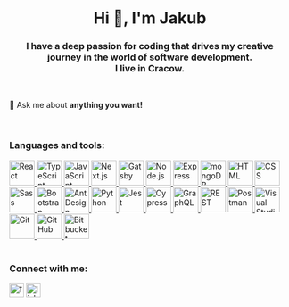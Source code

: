 <h1 align="center">Hi 👋, I'm Jakub</h1>
<h3 align="center">
  I have a deep passion for coding that drives my creative journey in the world of software development. <br/> I live in Cracow.
</h3>

<br/> 

💬 Ask me about **anything you want!** 

<br/> 

<h3 align="left">Languages and tools:</h3>

<div>
  <a href="https://react.dev/">
    <img
      width="45"
      src="https://user-images.githubusercontent.com/25181517/183897015-94a058a6-b86e-4e42-a37f-bf92061753e5.png"
      alt="React"
      title="React"
    />
  </a>
  <a href="https://www.typescriptlang.org/">
    <img
      width="45"
      src="https://user-images.githubusercontent.com/25181517/183890598-19a0ac2d-e88a-4005-a8df-1ee36782fde1.png"
      alt="TypeScript"
      title="TypeScript"
    />
  </a>
  <a href="https://developer.mozilla.org/en-US/docs/Web/JavaScript">
    <img
      width="45"
      src="https://user-images.githubusercontent.com/25181517/117447155-6a868a00-af3d-11eb-9cfe-245df15c9f3f.png"
      alt="JavaScript"
      title="JavaScript"
    />
  </a>
  <a href="https://nextjs.org/">
    <img
      width="45"
      src="https://github-production-user-asset-6210df.s3.amazonaws.com/136815194/254798345-5f8c622c-c217-4649-b0a9-7e0ee24bd704.png"
      alt="Next.js"
      title="Next.js"
    />
  </a>
  <a href="https://www.gatsbyjs.com/">
    <img
      width="45"
      src="https://github-production-user-asset-6210df.s3.amazonaws.com/136815194/254480276-2bd495ca-29d8-4415-8e8c-a1979721816a.png"
      alt="Gatsby"
      title="Gatsby"
    />
  </a>
  <a href="https://nodejs.org/en">
    <img
      width="45"
      src="https://user-images.githubusercontent.com/25181517/183568594-85e280a7-0d7e-4d1a-9028-c8c2209e073c.png"
      alt="Node.js"
      title="Node.js"
    />
  </a>
  <a href="https://expressjs.com/">
    <img
      width="45"
      src="https://user-images.githubusercontent.com/25181517/183859966-a3462d8d-1bc7-4880-b353-e2cbed900ed6.png"
      alt="Express"
      title="Express"
    />
  </a>
  <a href="https://www.mongodb.com/">
    <img
      width="45"
      src="https://user-images.githubusercontent.com/25181517/182884177-d48a8579-2cd0-447a-b9a6-ffc7cb02560e.png"
      alt="mongoDB"
      title="mongoDB"
    />
  </a>
  <a href="https://html.spec.whatwg.org/multipage/">
    <img
      width="45"
      src="https://user-images.githubusercontent.com/25181517/192158954-f88b5814-d510-4564-b285-dff7d6400dad.png"
      alt="HTML"
      title="HTML"
    />
  </a>
  <a href="https://www.w3schools.com/css/">
    <img
      width="45"
      src="https://user-images.githubusercontent.com/25181517/183898674-75a4a1b1-f960-4ea9-abcb-637170a00a75.png"
      alt="CSS"
      title="CSS"
    />
  </a>
  <a href="https://sass-lang.com/">
    <img
      width="45"
      src="https://user-images.githubusercontent.com/25181517/192158956-48192682-23d5-4bfc-9dfb-6511ade346bc.png"
      alt="Sass"
      title="Sass"
    />
  </a>
  <a href="https://getbootstrap.com/">
    <img
      width="45"
      src="https://user-images.githubusercontent.com/25181517/183898054-b3d693d4-dafb-4808-a509-bab54cf5de34.png"
      alt="Bootstrap"
      title="Bootstrap"
    />
  </a>
  <a href="https://ant.design/">
    <img
      width="45"
      src="https://user-images.githubusercontent.com/25181517/190887795-99cb0921-e57f-430b-a111-e165deedaa36.png"
      alt="Ant Design"
      title="Ant Design"
    />
  </a>
  <a href="https://www.python.org/">
    <img
      width="45"
      src="https://user-images.githubusercontent.com/25181517/183423507-c056a6f9-1ba8-4312-a350-19bcbc5a8697.png"
      alt="Python"
      title="Python"
    />
  </a>
  <a href="https://jestjs.io/">
    <img
      width="45"
      src="https://user-images.githubusercontent.com/25181517/187955005-f4ca6f1a-e727-497b-b81b-93fb9726268e.png"
      alt="Jest"
      title="Jest"
    />
  </a>
  <a href="https://www.cypress.io/">
    <img
      width="45"
      src="https://user-images.githubusercontent.com/68279555/200387386-276c709f-380b-46cc-81fd-f292985927a8.png"
      alt="Cypress"
      title="Cypress"
    />
  </a>
  <a href="https://graphql.org/">
    <img
      width="45"
      src="https://user-images.githubusercontent.com/25181517/192107856-aa92c8b1-b615-47c3-9141-ed0d29a90239.png"
      alt="GraphQL"
      title="GraphQL"
    />
  </a>
  <img
    width="45"
    src="https://user-images.githubusercontent.com/25181517/192107858-fe19f043-c502-4009-8c47-476fc89718ad.png"
    alt="REST"
    title="REST"
  />
  <a href="https://www.postman.com/">
    <img
      width="45"
      src="https://user-images.githubusercontent.com/25181517/192109061-e138ca71-337c-4019-8d42-4792fdaa7128.png"
      alt="Postman"
      title="Postman"
    />
  </a>
  <a href="https://code.visualstudio.com/">
    <img
      width="45"
      src="https://user-images.githubusercontent.com/25181517/192108891-d86b6220-e232-423a-bf5f-90903e6887c3.png"
      alt="Visual Studio Code"
      title="Visual Studio Code"
    />
  </a>
  <a href="https://git-scm.com/">
    <img
      width="45"
      src="https://user-images.githubusercontent.com/25181517/192108372-f71d70ac-7ae6-4c0d-8395-51d8870c2ef0.png"
      alt="Git"
      title="Git"
    />
  </a>
  <a href="https://github.com/">
    <img
      width="45"
      src="https://user-images.githubusercontent.com/25181517/192108374-8da61ba1-99ec-41d7-80b8-fb2f7c0a4948.png"
      alt="GitHub"
      title="GitHub"
    />
  </a>
  <a href="https://bitbucket.org/">
    <img
      width="45"
      src="https://user-images.githubusercontent.com/25181517/192108375-268c35e6-ab26-44b2-88bf-e3121a4e5083.png"
      alt="Bitbucket"
      title="Bitbucket"
    />
  </a>
</div>


<br/> 
<h3 align="left">Connect with me:</h3>
<p align="left">
<a href="https://www.facebook.com/jakub.radawiec/" target="_blank" without rel="noreferrer"><img src="https://camo.githubusercontent.com/68395a7b109c74c379a2e19b46e78a7df724c05e8a35df5b2d4a85d3b6cb5369/68747470733a2f2f63646e2e6a7364656c6976722e6e65742f6e706d2f73696d706c652d69636f6e7340332e302e312f69636f6e732f66616365626f6f6b2e737667" alt="facebook" height="26" data-canonical-src="https://cdn.jsdelivr.net/npm/simple-icons@3.0.1/icons/facebook.svg" style="max-width: 100%;"></a>
  <a href="https://pl.linkedin.com/in/jakub-radawiec-506161226" target="_blank" without rel="noreferrer"><img src="https://camo.githubusercontent.com/28bbd2596707954793abeff9eb24d343c1c78b7bf184b90294b4b190c6097a65/68747470733a2f2f63646e2e6a7364656c6976722e6e65742f6e706d2f73696d706c652d69636f6e7340332e302e312f69636f6e732f6c696e6b6564696e2e737667" alt="linkedin" height="26" data-canonical-src="https://cdn.jsdelivr.net/npm/simple-icons@3.0.1/icons/linkedin.svg" style="max-width: 100%;"></a>
</p>





